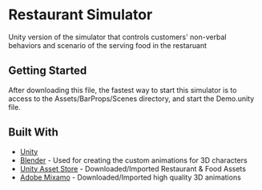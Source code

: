 # Restaurant Simulator

Unity version of the simulator that controls customers' non-verbal behaviors and scenario of the serving food in the restaruant

## Getting Started

After downloading this file, the fastest way to start this simulator is to access to the Assets/BarProps/Scenes directory, and start the Demo.unity file.

## Built With

* [Unity](https://unity.com/)
* [Blender](https://www.blender.org/) - Used for creating the custom animations for 3D characters
* [Unity Asset Store](https://assetstore.unity.com/) - Downloaded/Imported Restaurant & Food Assets
* [Adobe Mixamo](https://www.mixamo.com/) - Downloaded/Imported high quality 3D animations
